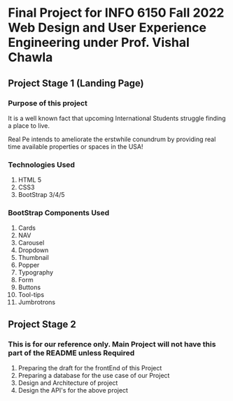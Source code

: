 # Final Project for INFO 6150 Fall 2022 Web Design and User Experience Engineering under Prof. Vishal Chawla

## Project Stage 1 (Landing Page)

### Purpose of this project

It is a well known fact that upcoming International Students struggle finding a place to live.

Real Pe intends to ameliorate the erstwhile conundrum by providing real time available properties or spaces in the USA!

### Technologies Used

1. HTML 5
2. CSS3
3. BootStrap 3/4/5

### BootStrap Components Used

1. Cards
2. NAV
3. Carousel
4. Dropdown
5. Thumbnail
6. Popper
7. Typography
8. Form
9. Buttons
10. Tool-tips
11. Jumbrotrons

## Project Stage 2

### This is for our reference only. Main Project will not have this part of the README unless Required

1. Preparing the draft for the frontEnd of this Project
2. Preparing a database for the use case of our Project
3. Design and Architecture of project
4. Design the API's for the above project
